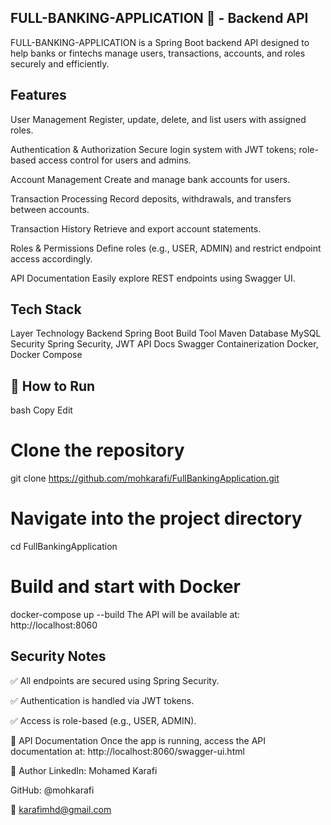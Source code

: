 ## FULL-BANKING-APPLICATION 🏦 - Backend API

FULL-BANKING-APPLICATION is a Spring Boot backend API designed to help banks or fintechs manage users, transactions,
accounts, and roles securely and efficiently.

## Features

User Management
Register, update, delete, and list users with assigned roles.

Authentication & Authorization
Secure login system with JWT tokens; role-based access control for users and admins.

Account Management
Create and manage bank accounts for users.

Transaction Processing
Record deposits, withdrawals, and transfers between accounts.

Transaction History
Retrieve and export account statements.

Roles & Permissions
Define roles (e.g., USER, ADMIN) and restrict endpoint access accordingly.

API Documentation
Easily explore REST endpoints using Swagger UI.

## Tech Stack

Layer Technology
Backend Spring Boot
Build Tool Maven
Database MySQL
Security Spring Security, JWT
API Docs Swagger
Containerization Docker, Docker Compose

## 🚀 How to Run

bash
Copy
Edit

# Clone the repository

git clone https://github.com/mohkarafi/FullBankingApplication.git

# Navigate into the project directory

cd FullBankingApplication

# Build and start with Docker

docker-compose up --build
The API will be available at: http://localhost:8060

## Security Notes

✅ All endpoints are secured using Spring Security.

✅ Authentication is handled via JWT tokens.

✅ Access is role-based (e.g., USER, ADMIN).

🔗 API Documentation
Once the app is running, access the API documentation at:
http://localhost:8060/swagger-ui.html

👤 Author
LinkedIn: Mohamed Karafi

GitHub: @mohkarafi

📧 karafimhd@gmail.com
